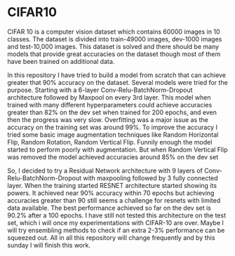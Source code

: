 # CIFAR10

 CIFAR 10 is a computer vision dataset which contains 60000 images in 10 classes. The dataset is divided into train-49000 images, dev-1000 images and test-10,000 images. 
 This dataset is solved and there should be many models that provide great accuracies on the dataset though most of them have been trained on additional data.
 
 In this repository I have tried to build a model from scratch that can achieve greater that 90% accuracy on the dataset. Several models were tried for the purpose. Starting with a 6-layer Conv-Relu-BatchNorm-Dropout architecture followed by Maxpool on every 3rd layer. This model when trained with many different hyperparameters could achieve accuracies greater than 82% on the dev set when trained for 200 epochs, and even then the progress was very slow. Overfitting was a major issue as the accuracy on the training set was around 99%. To improve the accuracy I tried some basic image augmentation techniques like Random Horizontal Flip, Random Rotation, Random Vertical Flip. Funnily enough the model started to perform poorly with augmentation. But when Random Vertical Flip was removed the model achieved accuracies around 85% on the dev set
 
 So, I decided to try a Residual Network architecture with 9 layers of Conv-Relu-BatchNorm-Dropout with maxpooling followed by 3 fully connected layer. When the training started RESNET architecture started showing its powers. It achieved near 90% accuracy within 70 epochs but achieving accuracies greater than 90 still seems a challenge for resnets with limited data available. The best performance achieved so far on the dev set is 90.2% after a 100 epochs. I have still not tested this architecture on the test set, which i will once my experimentations with CIFAR-10 are over. Maybe I will try ensembling methods to check if an extra 2-3% performance can be squeezed out. All in all this repository will change frequently and by this sunday I will finish this work.
 
 
